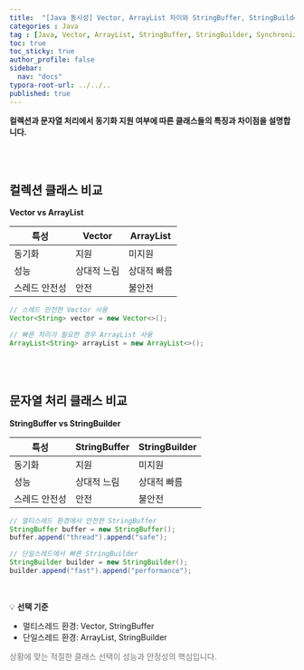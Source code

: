 ```yaml
---
title:  "[Java 동시성] Vector, ArrayList 차이와 StringBuffer, StringBuilder 차이"
categories : Java
tag : [Java, Vector, ArrayList, StringBuffer, StringBuilder, Synchronization, ThreadSafety]
toc: true
toc_sticky: true
author_profile: false
sidebar:
  nav: "docs"
typora-root-url: ../../..
published: true
---
```




**컬렉션과 문자열 처리에서 동기화 지원 여부에 따른 클래스들의 특징과 차이점을 설명합니다.**

<br>

<br>

## 컬렉션 클래스 비교

**Vector vs ArrayList**

| 특성          | Vector      | ArrayList   |
| ------------- | ----------- | ----------- |
| 동기화        | 지원        | 미지원      |
| 성능          | 상대적 느림 | 상대적 빠름 |
| 스레드 안전성 | 안전        | 불안전      |

```java
// 스레드 안전한 Vector 사용
Vector<String> vector = new Vector<>();

// 빠른 처리가 필요한 경우 ArrayList 사용
ArrayList<String> arrayList = new ArrayList<>();
```

<br>

<br>

## 문자열 처리 클래스 비교

**StringBuffer vs StringBuilder**

| 특성          | StringBuffer | StringBuilder |
| ------------- | ------------ | ------------- |
| 동기화        | 지원         | 미지원        |
| 성능          | 상대적 느림  | 상대적 빠름   |
| 스레드 안전성 | 안전         | 불안전        |

```java
// 멀티스레드 환경에서 안전한 StringBuffer
StringBuffer buffer = new StringBuffer();
buffer.append("thread").append("safe");

// 단일스레드에서 빠른 StringBuilder
StringBuilder builder = new StringBuilder();
builder.append("fast").append("performance");
```

<br>

💡 **선택 기준**

- 멀티스레드 환경: Vector, StringBuffer
- 단일스레드 환경: ArrayList, StringBuilder

<span style="color:#777777">상황에 맞는 적절한 클래스 선택이 성능과 안정성의 핵심입니다.</span>
